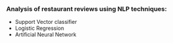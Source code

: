 ### Analysis of restaurant reviews using NLP techniques:
 - Support Vector classifier
 - Logistic Regression
 - Artificial Neural Network
